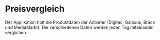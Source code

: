 # Preisvergleich
Der Applikation holt die Produktdaten der Anbieter (Digitec, Galaxus, Brack und MediaMarkt). Die verschiedenen Daten werden jeden Tag miteinander verglichen.
